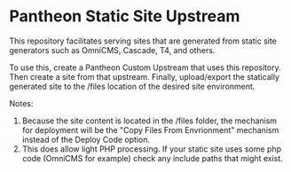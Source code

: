 # Pantheon Static Site Upstream
This repository facilitates serving sites that are generated from static site generators such as OmniCMS, Cascade, T4, and others.

To use this, create a Pantheon Custom Upstream that uses this repository. Then create a site from that upstream. Finally, upload/export the statically generated site to the /files location of the desired site environment.

Notes:
1) Because the site content is located in the /files folder, the mechanism for deployment will be the "Copy Files From Envrionment" mechanism instead of the Deploy Code option.
2) This does allow light PHP processing. If your static site uses some php code (OmniCMS for example) check any include paths that might exist.
